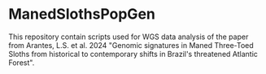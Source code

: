 # ManedSlothsPopGen

This repository contain scripts used for WGS data analysis of the paper from Arantes, L.S. et al. 2024 "Genomic signatures in Maned Three-Toed Sloths from historical to contemporary shifts in Brazil's threatened Atlantic Forest".
